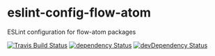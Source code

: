 # eslint-config-flow-atom

ESLint configuration for flow-atom packages

[![Travis Build Status](https://travis-ci.org/flow-atom/eslint-config-flow-atom.svg?branch=master)](https://travis-ci.org/flow-atom/eslint-config-flow-atom)
[![dependency Status](https://david-dm.org/flow-atom/eslint-config-flow-atom/status.svg)](https://david-dm.org/flow-atom/eslint-config-flow-atom#info=dependencies)
[![devDependency Status](https://david-dm.org/flow-atom/eslint-config-flow-atom/dev-status.svg)](https://david-dm.org/flow-atom/eslint-config-flow-atom#info=devDependencies)
